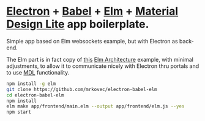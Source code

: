 # [Electron](http://electron.atom.io/)  + [Babel](https://babeljs.io/)  + [Elm](http://elm-lang.org/)  + [Material Design Lite](https://getmdl.io/) app boilerplate.

Simple app based on Elm websockets example, but with Electron as back-end. 

The Elm part is in fact copy of [this](https://github.com/evancz/elm-architecture-tutorial/blob/master/examples/7-websockets.elm) [Elm Architecture](https://github.com/evancz/elm-architecture-tutorial/) example, with minimal adjustments, to allow it to communicate nicely with Electron thru portals and to use [MDL](https://getmdl.io/) functionality.

```bash
npm install -g elm
git clone https://github.com/mrkovec/electron-babel-elm
cd electron-babel-elm
npm install
elm make app/frontend/main.elm --output app/frontend/elm.js --yes
npm start
```
